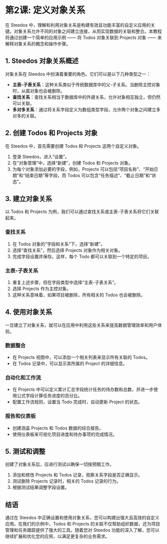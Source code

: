 # 第2课: 定义对象关系

在 Steedos 中，理解和利用对象关系是构建有效且功能丰富的自定义应用的关键。对象关系允许不同的对象之间建立连接，从而实现数据的关联和整合。本教程将通过创建一个简单的应用示例 —— 将 Todos 对象关联到 Projects 对象 —— 来解释对象关系的概念和操作步骤。

## 1. Steedos 对象关系概述
对象关系在 Steedos 中扮演着重要的角色。它们可以是以下几种类型之一：

- **主表-子表关系**：这种关系类似于传统数据库中的父-子关系。当删除主控对象时，从属对象也会被删除。
- **查找关系**：查找关系相当于数据库中的外键关系，允许对象相互独立，但仍然可以关联。
- **多对多关系**：通过将关系字段定义为数组类型字段，允许两个对象之间建立多对多的关联。

## 2. 创建 Todos 和 Projects 对象
在 Steedos 中，首先需要创建 Todos 和 Projects 这两个自定义对象。
1. 登录 Steedos，进入“设置”。
2. 在“对象管理”中，选择“新建”，创建 Todos 和 Projects 对象。
3. 为每个对象添加必要的字段，例如，Projects 可以包括“项目名称”、“开始日期”和“结束日期”等字段，而 Todos 可以包含“任务描述”、“截止日期”和“状态”。

## 3. 建立对象关系
以 Todos 和 Projects 为例，我们可以通过查找关系或主表-子表关系将它们关联起来。

### 查找关系
1. 在 Todos 对象的“字段和关系”下，选择“新建”。
2. 选择“查找关系”，然后选择 Projects 对象作为相关对象。
3. 完成字段设置并保存。这样，每个 Todo 都可以关联到一个特定的项目。

### 主表-子表关系
1. 重复上述步骤，但在字段类型中选择“主表-子表关系”。
2. 选择 Projects 作为主控对象。
3. 这种关系意味着，如果项目被删除，所有相关的 Todos 也会被删除。

## 4. 使用对象关系
一旦建立了对象关系，就可以在应用中利用这些关系来提高数据管理效率和用户体验。

### 数据整合
- 在 Projects 视图中，可以添加一个相关列表来显示所有关联的 Todos。
- 在 Todos 记录中，可以显示其所属的 Project 的详细信息。

### 自动化和工作流
- 在 Projects 中可以定义累计汇总字段统计任务的待办数和总数，并进一步使用公式字段计算任务进度的百分比。
- 配置工作流规则，设置当 Todo 完成时，自动更新 Project 的状态。

### 报告和仪表板
- 创建涵盖 Projects 和 Todos 数据的综合报告。
- 使用仪表板来可视化项目进度和待办事项的完成情况。

## 5. 测试和调整
创建了对象关系后，应进行测试以确保一切按预期工作。
1. 添加和修改 Projects 和 Todos 记录，观察关系字段是否正确显示。
2. 测试删除 Projects 记录时，相关的 Todos 记录的行为。
3. 根据测试结果调整字段设置。

## 结语
通过在 Steedos 中正确设置和使用对象关系，您可以构建出强大且高效的自定义应用。在我们的示例中，Todos 和 Projects 的关联不仅帮助组织数据，还为项目管理和任务跟踪提供了强大的工具。随着您对 Steedos 功能的深入了解，您可以继续扩展和优化您的应用，以满足更复杂的业务需求。
